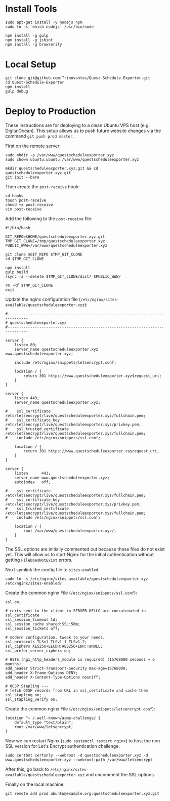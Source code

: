 # Install Tools

```
sudo apt-get install -y nodejs npm
sudo ln -s `which nodejs` /usr/bin/node

npm install -g gulp
npm install -g jshint
npm install -g browserify
```

# Local Setup


```
git clone git@github.com:Trinovantes/Quest-Schedule-Exporter.git
cd Quest-Schedule-Exporter
npm install
gulp debug
```

# Deploy to Production

These instructions are for deploying to a clean Ubuntu VPS host (e.g. DigitalOcean). This setup allows us to push future website changes via the command `git push prod master`.

First on the remote server:
```
sudo mkdir -p /var/www/questscheduleexporter.xyz
sudo chown ubuntu:ubuntu /var/www/questscheduleexporter.xyz

mkdir questscheduleexporter.xyz.git && cd questscheduleexporter.xyz.git
git init --bare
```

Then create the `post-receive` hook:
```
cd hooks
touch post-receive
chmod +x post-receive
vim post-receive
```

Add the following to the `post-receive` file:
```
#!/bin/bash

GIT_REPO=$HOME/questscheduleexporter.xyz.git
TMP_GIT_CLONE=/tmp/questscheduleexporter.xyz
PUBLIC_WWW=/var/www/questscheduleexporter.xyz

git clone $GIT_REPO $TMP_GIT_CLONE
cd $TMP_GIT_CLONE

npm install
gulp build
rsync -a --delete $TMP_GIT_CLONE/dist/ $PUBLIC_WWW/

rm -Rf $TMP_GIT_CLONE
exit
```

Update the nginx configuration file (`/etc/nginx/sites-available/questscheduleexporter.xyz`):
```
#-------------------------------------------------------------------------------
# questscheduleexporter.xyz
#-------------------------------------------------------------------------------

server {
    listen 80;
    server_name questscheduleexporter.xyz www.questscheduleexporter.xyz;

    include /etc/nginx/snippets/letsencrypt.conf;

    location / {
        return 301 https://www.questscheduleexporter.xyz$request_uri;
    }
}

server {
    listen 443;
    server_name questscheduleexporter.xyz;

#    ssl_certificate /etc/letsencrypt/live/questscheduleexporter.xyz/fullchain.pem;
#    ssl_certificate_key /etc/letsencrypt/live/questscheduleexporter.xyz/privkey.pem;
#    ssl_trusted_certificate /etc/letsencrypt/live/questscheduleexporter.xyz/fullchain.pem;
#    include /etc/nginx/snippets/ssl.conf;

    location / {
        return 301 https://www.questscheduleexporter.ca$request_uri;
    }
}

server {
    listen      443;
    server_name www.questscheduleexporter.xyz;
    autoindex   off;

#    ssl_certificate /etc/letsencrypt/live/questscheduleexporter.xyz/fullchain.pem;
#    ssl_certificate_key /etc/letsencrypt/live/questscheduleexporter.xyz/privkey.pem;
#    ssl_trusted_certificate /etc/letsencrypt/live/questscheduleexporter.xyz/fullchain.pem;
#    include /etc/nginx/snippets/ssl.conf;

    location / {
        root /var/www/questscheduleexporter.xyz/;
    }
}
```

The SSL options are initially commented out because those files do not exist yet. This will allow us to start Nginx for the initial authentication without getting `FileDoesNotExist` errors.


Next symlink the config file to `sites-enabled`:
```
sudo ln -s /etc/nginx/sites-available/questscheduleexporter.xyz /etc/nginx/sites-enabled/
```

Create the common nginx File (`/etc/nginx/snippets/ssl.conf`):
```
ssl on;

# certs sent to the client in SERVER HELLO are concatenated in ssl_certificate
ssl_session_timeout 1d;
ssl_session_cache shared:SSL:50m;
ssl_session_tickets off;

# modern configuration. tweak to your needs.
ssl_protocols TLSv1 TLSv1.1 TLSv1.2;
ssl_ciphers AES256+EECDH:AES256+EDH:!aNULL;
ssl_prefer_server_ciphers on;

# HSTS (ngx_http_headers_module is required) (15768000 seconds = 6 months)
add_header Strict-Transport-Security max-age=15768000;
add_header X-Frame-Options DENY;
add_header X-Content-Type-Options nosniff;

# OCSP Stapling ---
# fetch OCSP records from URL in ssl_certificate and cache them
ssl_stapling on;
ssl_stapling_verify on;
```

Create the common nginx File (`/etc/nginx/snippets/letsencrypt.conf`):
```
location ^~ /.well-known/acme-challenge/ {
    default_type "text/plain";
    root /var/www/letsencrypt;
}
```

Now we can restart Nginx (`sudo systemctl restart nginx`) to host the non-SSL version for Let's Encrypt authentication challenge.
```
sudo certbot certonly --webroot -d questscheduleexporter.xyz -d www.questscheduleexporter.xyz --webroot-path /var/www/letsencrypt
```

After this, go back to `/etc/nginx/sites-available/questscheduleexporter.xyz` and uncomment the SSL options.

Finally on the local machine:
```
git remote add prod ubuntu@example.org:questscheduleexporter.xyz.git
```
